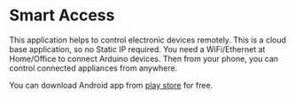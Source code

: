 # Smart Access
This application helps to control electronic devices remotely. This is a cloud base application, so no Static IP required. You need a WiFi/Ethernet at Home/Office to connect Arduino devices. Then from your phone, you can control connected appliances from anywhere.

You can download Android app from [play store](https://play.google.com/store/apps/details?id=com.es.sa) for free.
